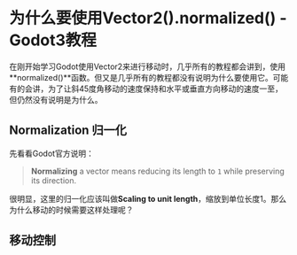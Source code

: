 # 为什么要使用Vector2().normalized() - Godot3教程

在刚开始学习Godot使用Vector2来进行移动时，几乎所有的教程都会讲到，使用**normalized()**函数。但又是几乎所有的教程都没有说明为什么要使用它。可能有的会讲，为了让斜45度角移动的速度保持和水平或垂直方向移动的速度一至，但仍然没有说明是为什么。

## Normalization 归一化

先看看Godot官方说明：

> **Normalizing** a vector means reducing its length to `1` while preserving its direction. 

很明显，这里的归一化应该叫做**Scaling to unit length**，缩放到单位长度1。那么为什么移动的时候需要这样处理呢？



## 移动控制

